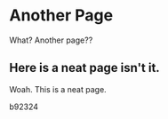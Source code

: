 # Another Page

What? Another page??

## Here is a neat page isn't it. 

Woah. This is a neat page.

b92324